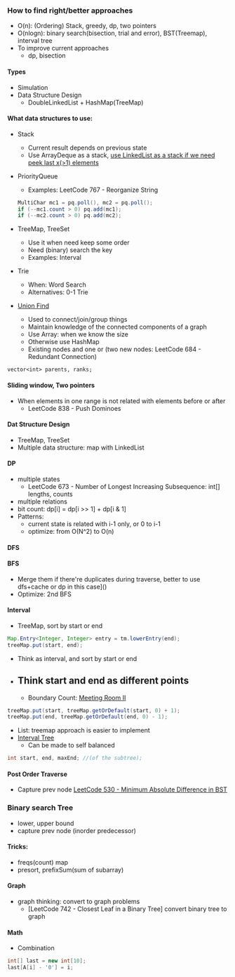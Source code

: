 ### How to find right/better approaches
- O(n): (Ordering) Stack, greedy, dp, two pointers
- O(nlogn): binary search(bisection, trial and error), BST(Treemap), interval tree
- To improve current approaches
    - dp, bisection

#### Types
- Simulation
- Data Structure Design
    - DoubleLinkedList + HashMap(TreeMap)

#### What data structures to use:
- Stack
    - Current result depends on previous state
    - Use ArrayDeque as a stack, [use LinkedList as a stack if we need peek last x(>1) elements](https://leetcode.com/problems/baseball-game/description/)
- PriorityQueue
    - Examples: LeetCode 767 - Reorganize String
    ```java
    MultiChar mc1 = pq.poll(), mc2 = pq.poll();
    if (--mc1.count > 0) pq.add(mc1);
    if (--mc2.count > 0) pq.add(mc2);
    ```
- TreeMap, TreeSet
    - Use it when need keep some order
    - Need (binary) search the key
    - Examples: Interval
- Trie
    - When: Word Search
    - Alternatives: 0-1 Trie


- [Union Find](/2008/07/using-union-find-algorithm.html)
    - Used to connect/join/group things
    - Maintain knowledge of the connected components of a graph
    - Use Array: when we know the size
    - Otherwise use HashMap
    - Existing nodes and one or (two new nodes: LeetCode 684 - Redundant Connection)
```
vector<int> parents, ranks;
```

#### Sliding window, Two pointers
- When elements in one range is not related with elements before or after
    - LeetCode 838 - Push Dominoes
 

#### Dat Structure Design
- TreeMap, TreeSet
- Multiple data structure: map with LinkedList

#### DP
- multiple states
    - LeetCode 673 - Number of Longest Increasing Subsequence: int[] lengths, counts
- multiple relations
- bit count: dp[i] = dp[i >> 1] + dp[i & 1]
- Patterns:
  - current state is related with i-1 only, or 0 to i-1
  - optimize: from O(N^2) to O(n)

#### DFS


#### BFS
- Merge them if there're duplicates during traverse, better to use dfs+cache or dp in this case]()
- Optimize: 2nd BFS


#### Interval
- TreeMap, sort by start or end
```java
Map.Entry<Integer, Integer> entry = tm.lowerEntry(end);
treeMap.put(start, end);
```
- Think as interval, and sort by start or end
- Think start and end as different points
    - 
    - Boundary Count: [Meeting Room II](http://massivealgorithms.blogspot.com/2015/08/like-coding-leetcode-253-meeting-rooms.html)
```java
treeMap.put(start, treeMap.getOrDefault(start, 0) + 1);
treeMap.put(end, treeMap.getOrDefault(end, 0) - 1);
```
- List<Interval>: treemap approach is easier to implement
- [Interval Tree](https://leetcode.com/problems/falling-squares/discuss/108765/Java-14ms-beats-99.38-using-interval-tree)
    - Can be made to self balanced
```java
int start, end, maxEnd; //(of the subtree);
```

#### Post Order Traverse
- Capture prev node [LeetCode 530 - Minimum Absolute Difference in BST](http://massivealgorithms.blogspot.com/2017/03/leetcode-530-minimum-absolute.html)

### Binary search Tree
- lower, upper bound
- capture prev node (inorder predecessor)

#### Tricks:
- freqs(count) map
- presort, prefixSum(sum of subarray)

#### Graph
- graph thinking: convert to graph problems
    - [LeetCode 742 - Closest Leaf in a Binary Tree] convert binary tree to graph
    
#### Math
- Combination

```java
int[] last = new int[10];
last[A[i] - '0'] = i;
```